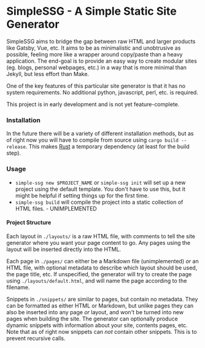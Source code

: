 # SimpleSSG - A Simple Static Site Generator

SimpleSSG aims to bridge the gap between raw HTML and larger products like
Gatsby, Vue, etc. It aims to be as minimalistic and unobtrusive as possible,
feeling more like a wrapper around copy/paste than a heavy application. The
end-goal is to provide an easy way to create modular sites (eg. blogs, personal
webpages, etc.) in a way that is more minimal than Jekyll, but less effort than
Make.

One of the key features of this particular site generator is that it has no
system requirements. No additional python, javascript, perl, etc. is required.

This project is in early development and is not yet feature-complete.

### Installation

In the future there will be a variety of different installation methods, but as
of right now you will have to compile from source using `cargo build --release`.
This makes [Rust](https://www.rust-lang.org/) a temporary dependency (at least
for the build step).

### Usage

- `simple-ssg new $PROJECT_NAME` or `simple-ssg init` will set up a new project
  using the default template. You don't have to use this, but it might be
  helpful if setting things up for the first time.
- `simple-ssg build` will compile the project into a static collection of HTML
  files. - UNIMPLEMENTED

#### Project Structure

Each layout in `./layouts/` is a raw HTML file, with comments to tell the site
generator where you want your page content to go. Any pages using the layout
will be inserted directly into the HTML.

Each page in `./pages/` can either be a Markdown file (unimplemented) *or* an
HTML file, with optional metadata to describe which layout should be used, the
page title, etc. If unspecified, the generator will try to create the page
using `./layouts/default.html`, and will name the page according to the
filename.

Snippets in `./snippets/` are similar to pages, but contain no metadata. They
can be formatted as either HTML or Markdown, but unlike pages they can also be
inserted into any page *or* layout, and won't be turned into new pages when
building the site. The generator can optionally produce dynamic snippets with
information about your site, contents pages, etc. Note that as of right now
snippets can *not* contain other snippets. This is to prevent recursive calls.

